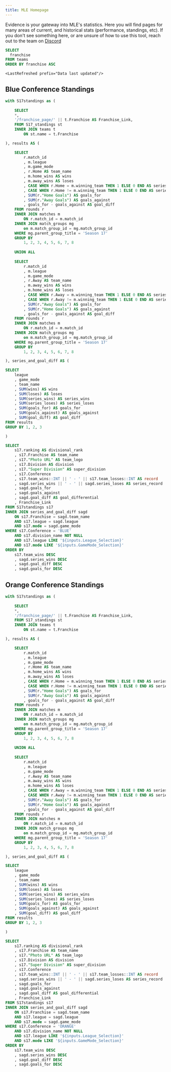 ```yaml
---
title: MLE Homepage
---
```


Evidence is your gateway into MLE's statistics. Here you will find pages for
many areas of current, and historical stats (performance, standings, etc).
If you don't see something here, or are unsure of how to use this tool, reach out
to the team on [Discord](https://discord.com/channels/172404472637685760/323511951357509642)

```sql franchise
SELECT
  franchise
FROM teams
ORDER BY franchise ASC
```

<Tabs>

  <Tab label=" S17 Conference Standings">

    <LastRefreshed prefix="Data last updated"/>

<p> 
<ButtonGroup name=League_Selection>
      <ButtonGroupItem valueLabel="Foundation League" value= "Foundation League" />
      <ButtonGroupItem valueLabel="Academy League" value= "Academy League" default />
      <ButtonGroupItem valueLabel="Champion League" value="Champion League" />
      <ButtonGroupItem valueLabel="Master League" value="Master League" />
      <ButtonGroupItem valueLabel="Premier League" value="Premier League" />
    </ButtonGroup>
</p>

<p>
<ButtonGroup name=GameMode_Selection>
      <ButtonGroupItem valueLabel="Doubles" value= "Doubles" default/>
      <ButtonGroupItem valueLabel="Standard" value= "Standard" />
    </ButtonGroup>
</p>

## Blue Conference Standings

```sql blueconference
with S17standings as (
    
    SELECT 
    *,
    '/franchise_page/' || t.Franchise AS Franchise_Link,
    FROM S17_standings st
    INNER JOIN teams t
        ON st.name = t.Franchise

), results AS (

	SELECT
		r.match_id
		, m.league
		, m.game_mode
		, r.Home AS team_name
		, m.home_wins AS wins
		, m.away_wins AS loses
		, CASE WHEN r.Home = m.winning_team THEN 1 ELSE 0 END AS series_wins
		, CASE WHEN r.Home != m.winning_team THEN 1 ELSE 0 END AS series_loses
		, SUM(r."Home Goals") AS goals_for
		, SUM(r."Away Goals") AS goals_against
		, goals_for - goals_against AS goal_diff
	FROM rounds r
	INNER JOIN matches m
	    ON r.match_id = m.match_id
	INNER JOIN match_groups mg
	    on m.match_group_id = mg.match_group_id
	WHERE mg.parent_group_title = 'Season 17'
	GROUP BY
		1, 2, 3, 4, 5, 6, 7, 8
		
	UNION ALL
	
	SELECT
		r.match_id
		, m.league
		, m.game_mode
		, r.Away AS team_name
		, m.away_wins AS wins
		, m.home_wins AS loses
		, CASE WHEN r.Away = m.winning_team THEN 1 ELSE 0 END AS series_wins
		, CASE WHEN r.Away != m.winning_team THEN 1 ELSE 0 END AS series_loses
		, SUM(r."Away Goals") AS goals_for
		, SUM(r."Home Goals") AS goals_against
		, goals_for - goals_against AS goal_diff
	FROM rounds r
	INNER JOIN matches m
	    ON r.match_id = m.match_id
	INNER JOIN match_groups mg
	    on m.match_group_id = mg.match_group_id
	WHERE mg.parent_group_title = 'Season 17'
	GROUP BY
		1, 2, 3, 4, 5, 6, 7, 8

), series_and_goal_diff AS (

SELECT
	league
	, game_mode
	, team_name
	, SUM(wins) AS wins
	, SUM(loses) AS loses
	, SUM(series_wins) AS series_wins
	, SUM(series_loses) AS series_loses
	, SUM(goals_for) AS goals_for
	, SUM(goals_against) AS goals_against
	, SUM(goal_diff) AS goal_diff
FROM results
GROUP BY 1, 2, 3 

)

SELECT
    s17.ranking AS divisional_rank
    , s17.Franchise AS team_name
    , s17."Photo URL" AS team_logo
    , s17.Division AS division
    , s17."Super Division" AS super_division
	, s17.Conference
    , s17.team_wins::INT || ' - ' || s17.team_losses::INT AS record
    , sagd.series_wins || ' - ' || sagd.series_loses AS series_record
    , sagd.goals_for
    , sagd.goals_against
    , sagd.goal_diff AS goal_differential
    , Franchise_Link
FROM S17standings s17
INNER JOIN series_and_goal_diff sagd
    ON s17.Franchise = sagd.team_name
    AND s17.league = sagd.league
    AND s17.mode = sagd.game_mode
WHERE s17.Conference = 'BLUE'
	AND s17.division_name NOT NULL
    AND s17.league LIKE '${inputs.League_Selection}'
    AND s17.mode LIKE '${inputs.GameMode_Selection}'
ORDER BY
    s17.team_wins DESC
    , sagd.series_wins DESC
    , sagd.goal_diff DESC
    , sagd.goals_for DESC
```

<DataTable data={blueconference} rows=16 rowShading=true headerColor=#1E90FF wrapTitles=true link=Franchise_Link>
    <Column id=divisional_rank align=center />
    <Column id=team_name align=center />
    <Column id=team_logo contentType=image height=25px align=center />
	<Column id=super_division align=center />
    <Column id=division align=center />
    <Column id=record align=center />
    <Column id=series_record align=center />
    <Column id=goals_for align=center />
    <Column id=goals_against align=center />
    <Column id=goal_differential align=center />
</DataTable>


## Orange Conference Standings

```sql orangeconference
with S17standings as (
    
    SELECT 
    *,
    '/franchise_page/' || t.Franchise AS Franchise_Link,
    FROM S17_standings st
    INNER JOIN teams t
        ON st.name = t.Franchise

), results AS (

	SELECT
		r.match_id
		, m.league
		, m.game_mode
		, r.Home AS team_name
		, m.home_wins AS wins
		, m.away_wins AS loses
		, CASE WHEN r.Home = m.winning_team THEN 1 ELSE 0 END AS series_wins
		, CASE WHEN r.Home != m.winning_team THEN 1 ELSE 0 END AS series_loses
		, SUM(r."Home Goals") AS goals_for
		, SUM(r."Away Goals") AS goals_against
		, goals_for - goals_against AS goal_diff
	FROM rounds r
	INNER JOIN matches m
	    ON r.match_id = m.match_id
	INNER JOIN match_groups mg
	    on m.match_group_id = mg.match_group_id
	WHERE mg.parent_group_title = 'Season 17'
	GROUP BY
		1, 2, 3, 4, 5, 6, 7, 8
		
	UNION ALL
	
	SELECT
		r.match_id
		, m.league
		, m.game_mode
		, r.Away AS team_name
		, m.away_wins AS wins
		, m.home_wins AS loses
		, CASE WHEN r.Away = m.winning_team THEN 1 ELSE 0 END AS series_wins
		, CASE WHEN r.Away != m.winning_team THEN 1 ELSE 0 END AS series_loses
		, SUM(r."Away Goals") AS goals_for
		, SUM(r."Home Goals") AS goals_against
		, goals_for - goals_against AS goal_diff
	FROM rounds r
	INNER JOIN matches m
	    ON r.match_id = m.match_id
	INNER JOIN match_groups mg
	    on m.match_group_id = mg.match_group_id
	WHERE mg.parent_group_title = 'Season 17'
	GROUP BY
		1, 2, 3, 4, 5, 6, 7, 8

), series_and_goal_diff AS (

SELECT
	league
	, game_mode
	, team_name
	, SUM(wins) AS wins
	, SUM(loses) AS loses
	, SUM(series_wins) AS series_wins
	, SUM(series_loses) AS series_loses
	, SUM(goals_for) AS goals_for
	, SUM(goals_against) AS goals_against
	, SUM(goal_diff) AS goal_diff
FROM results
GROUP BY 1, 2, 3 

)

SELECT
    s17.ranking AS divisional_rank
    , s17.Franchise AS team_name
    , s17."Photo URL" AS team_logo
    , s17.Division AS division
    , s17."Super Division" AS super_division
	, s17.Conference
    , s17.team_wins::INT || ' - ' || s17.team_losses::INT AS record
    , sagd.series_wins || ' - ' || sagd.series_loses AS series_record
    , sagd.goals_for
    , sagd.goals_against
    , sagd.goal_diff AS goal_differential
    , Franchise_Link
FROM S17standings s17
INNER JOIN series_and_goal_diff sagd
    ON s17.Franchise = sagd.team_name
    AND s17.league = sagd.league
    AND s17.mode = sagd.game_mode
WHERE s17.Conference = 'ORANGE'
    AND s17.division_name NOT NULL
    AND s17.league LIKE '${inputs.League_Selection}'
    AND s17.mode LIKE '${inputs.GameMode_Selection}'
ORDER BY
    s17.team_wins DESC
    , sagd.series_wins DESC
    , sagd.goal_diff DESC
    , sagd.goals_for DESC
```

<DataTable data={orangeconference} rows=16 rowShading=true headerColor=#FFA500 wrapTitles=true link=Franchise_Link>
    <Column id=divisional_rank align=center />
    <Column id=team_name align=center />
    <Column id=team_logo contentType=image height=25px align=center />
    <Column id=division align=center />
    <Column id=record align=center />
    <Column id=series_record align=center />
    <Column id=goals_for align=center />
    <Column id=goals_against align=center />
    <Column id=goal_differential align=center />
</DataTable>  

  </Tab>

</Tabs>
